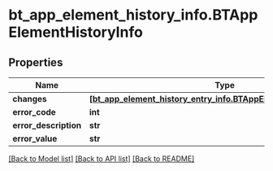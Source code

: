 # bt_app_element_history_info.BTAppElementHistoryInfo

## Properties
Name | Type | Description | Notes
------------ | ------------- | ------------- | -------------
**changes** | [**[bt_app_element_history_entry_info.BTAppElementHistoryEntryInfo]**](BTAppElementHistoryEntryInfo.md) |  | [optional] 
**error_code** | **int** |  | [optional] 
**error_description** | **str** |  | [optional] 
**error_value** | **str** |  | [optional] 

[[Back to Model list]](../README.md#documentation-for-models) [[Back to API list]](../README.md#documentation-for-api-endpoints) [[Back to README]](../README.md)


